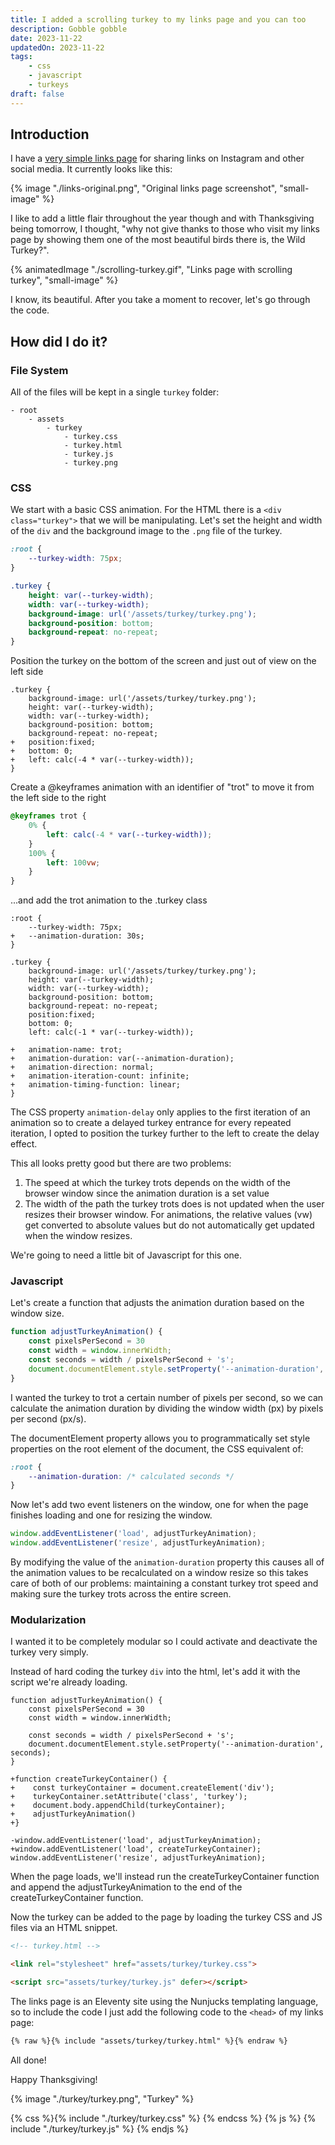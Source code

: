 ```yaml
---
title: I added a scrolling turkey to my links page and you can too
description: Gobble gobble
date: 2023-11-22
updatedOn: 2023-11-22
tags:
    - css
    - javascript
    - turkeys
draft: false
---
```

## Introduction

I have a [very simple links page](https://links.parkerdavis.dev) for sharing links on Instagram and other social media. It currently looks like this:

{% image "./links-original.png", "Original links page screenshot", "small-image" %}

I like to add a little flair throughout the year though and with Thanksgiving being tomorrow, I thought, "why not give thanks to those who visit my links page by showing them one of the most beautiful birds there is, the Wild Turkey?".

{% animatedImage "./scrolling-turkey.gif", "Links page with scrolling turkey", "small-image" %}

I know, its beautiful. After you take a moment to recover, let's go through the code.

## How did I do it?

### File System

All of the files will be kept in a single `turkey` folder:

```
- root
	- assets
		- turkey
			- turkey.css
			- turkey.html
			- turkey.js
			- turkey.png
```

### CSS

We start with a basic CSS animation. For the HTML there is a `<div class="turkey">` that we will be manipulating. Let's set the height and width of the `div` and the background image to the `.png` file of the turkey.

```css
:root {
	--turkey-width: 75px;
}

.turkey {
    height: var(--turkey-width);
    width: var(--turkey-width);
    background-image: url('/assets/turkey/turkey.png');
    background-position: bottom;
    background-repeat: no-repeat;
}
```

Position the turkey on the bottom of the screen and just out of view on the left side

```diff-css
.turkey {
    background-image: url('/assets/turkey/turkey.png');
    height: var(--turkey-width);
    width: var(--turkey-width);
    background-position: bottom;
    background-repeat: no-repeat;
+   position:fixed;
+   bottom: 0;
+   left: calc(-4 * var(--turkey-width));
}
```

Create a @keyframes animation with an identifier of "trot" to move it from the left side to the right

```css
@keyframes trot {
    0% {
        left: calc(-4 * var(--turkey-width));
    }
    100% {
        left: 100vw;
    }
}
```

...and add the trot animation to the .turkey class

```diff-css
:root {
    --turkey-width: 75px;
+   --animation-duration: 30s;
}

.turkey {
    background-image: url('/assets/turkey/turkey.png');
    height: var(--turkey-width);
    width: var(--turkey-width);
    background-position: bottom;
    background-repeat: no-repeat;
    position:fixed;
    bottom: 0;
    left: calc(-1 * var(--turkey-width));

+   animation-name: trot;
+   animation-duration: var(--animation-duration);
+   animation-direction: normal;
+   animation-iteration-count: infinite;
+   animation-timing-function: linear;
}
```

The CSS property `animation-delay` only applies to the first iteration of an animation so to create a delayed turkey entrance for every repeated iteration,  I opted to position the turkey further to the left to create the delay effect.

This all looks pretty good but there are two problems:

1) The speed at which the turkey trots depends on the width of the browser window since the animation duration is a set value
2) The width of the path the turkey trots does is not updated when the user resizes their browser window. For animations, the relative values (vw) get converted to absolute values but do not automatically get updated when the window resizes.

We're going to need a little bit of Javascript for this one.

### Javascript

Let's create a function that adjusts the animation duration based on the window size.

```javascript
function adjustTurkeyAnimation() {
    const pixelsPerSecond = 30
    const width = window.innerWidth;
    const seconds = width / pixelsPerSecond + 's';
    document.documentElement.style.setProperty('--animation-duration', seconds);
}
```

I wanted the turkey to trot a certain number of pixels per second, so we can calculate the animation duration by dividing the window width (px) by pixels per second (px/s).

The documentElement property allows you to programmatically set style properties on the root element of the document, the CSS equivalent of: 

```css
:root {
	--animation-duration: /* calculated seconds */
}
```

Now let's add two event listeners on the window, one for when the page finishes loading and one for resizing the window.

```js
window.addEventListener('load', adjustTurkeyAnimation);
window.addEventListener('resize', adjustTurkeyAnimation);
```

By modifying the value of the `animation-duration` property this causes all of the animation values to be recalculated on a window resize so this takes care of both of our problems: maintaining a constant turkey trot speed and making sure the turkey trots across the entire screen.

### Modularization

I wanted it to be completely modular so I could activate and deactivate the turkey very simply. 

Instead of hard coding the turkey `div` into the html, let's add it with the script we're already loading.

```diff-js
function adjustTurkeyAnimation() {
    const pixelsPerSecond = 30
    const width = window.innerWidth;

    const seconds = width / pixelsPerSecond + 's';
    document.documentElement.style.setProperty('--animation-duration', seconds);
}

+function createTurkeyContainer() {
+    const turkeyContainer = document.createElement('div');
+    turkeyContainer.setAttribute('class', 'turkey');
+    document.body.appendChild(turkeyContainer);
+    adjustTurkeyAnimation()
+}

-window.addEventListener('load', adjustTurkeyAnimation);
+window.addEventListener('load', createTurkeyContainer);
window.addEventListener('resize', adjustTurkeyAnimation);
```

When the page loads, we'll instead run the createTurkeyContainer function and append the adjustTurkeyAnimation to the end of the createTurkeyContainer function.

Now the turkey can be added to the page by loading the turkey CSS and JS files via an HTML snippet.

```html
<!-- turkey.html -->

<link rel="stylesheet" href="assets/turkey/turkey.css">

<script src="assets/turkey/turkey.js" defer></script>
```

The links page is an Eleventy site using the Nunjucks templating language, so to include the code I just add the following code to the `<head>` of my links page:

```html
{% raw %}{% include "assets/turkey/turkey.html" %}{% endraw %}
```

All done!

Happy Thanksgiving!

<div class="turkey-container"><div class="turkey">
{% image "./turkey/turkey.png", "Turkey" %}
</div></div>

{% css %}{% include "./turkey/turkey.css" %} {% endcss %}
{% js %} {% include "./turkey/turkey.js" %} {% endjs %}

